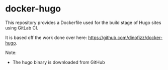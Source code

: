 # docker-hugo
This repository provides a Dockerfile used for the build stage of Hugo sites using GitLab CI.

It is based off the work done over here: https://github.com/dinofizz/docker-hugo.

Note:
- The hugo binary is downloaded from GitHub